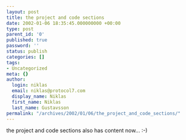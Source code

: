 ```yaml
---
layout: post
title: the project and code sections
date: 2002-01-06 18:35:45.000000000 +00:00
type: post
parent_id: '0'
published: true
password: ''
status: publish
categories: []
tags:
- Uncategorized
meta: {}
author:
  login: niklas
  email: niklas@protocol7.com
  display_name: Niklas
  first_name: Niklas
  last_name: Gustavsson
permalink: "/archives/2002/01/06/the_project_and_code_sections/"
---
```

the project and code sections also has content now... :-)

